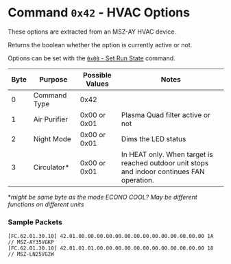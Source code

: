 # Command `0x42` - HVAC Options

These options are extracted from an MSZ-AY HVAC device.

Returns the boolean whether the option is currently active or not.

Options can be set with the [`0x08` - Set Run State](../0x41-set-request/0x08-set-run-state.md) command.

| Byte | Purpose           | Possible Values     | Notes                                    |
|------|-------------------|---------------------|------------------------------------------|
| 0    | Command Type      | 0x42                |                                          |
| 1    | Air Purifier      | 0x00 or 0x01        | Plasma Quad filter active or not         |
| 2    | Night Mode        | 0x00 or 0x01        | Dims the LED status                      |
| 3    | Circulator*       | 0x00 or 0x01        | In HEAT only. When target is reached outdoor unit stops and indoor continues FAN operation.|

**might be same byte as the mode ECONO COOL? May be different functions on different units*


### Sample Packets

```
[FC.62.01.30.10] 42.01.00.00.00.00.00.00.00.00.00.00.00.00.00.00 1A  // MSZ-AY35VGKP
[FC.62.01.30.10] 42.01.01.01.00.00.00.00.00.00.00.00.00.00.00.00 18  // MSZ-LN25VG2W
```
